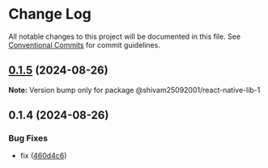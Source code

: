 # Change Log

All notable changes to this project will be documented in this file.
See [Conventional Commits](https://conventionalcommits.org) for commit guidelines.

## [0.1.5](https://github.com/Shivam25092001/react-native-lib-1/compare/@shivam25092001/react-native-lib-1@0.1.4...@shivam25092001/react-native-lib-1@0.1.5) (2024-08-26)

**Note:** Version bump only for package @shivam25092001/react-native-lib-1





## 0.1.4 (2024-08-26)


### Bug Fixes

* fix ([460d4c6](https://github.com/Shivam25092001/react-native-lib-1/commit/460d4c6d97670b30c87a7b9e645b31bc32d72751))

